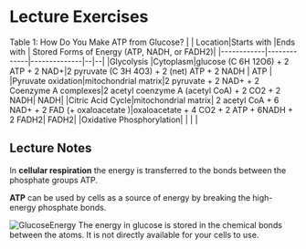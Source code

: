 # Lecture Exercises  

Table 1: How Do You Make ATP from Glucose?
|    | Location|Starts with  |Ends with | Stored Forms of Energy (ATP, NADH, or FADH2)|
|------------|-------------|--------------|--|--|
|Glycolysis          |Cytoplasm|glucose (C 6H 12O6) + 2 ATP + 2 NAD+|2 pyruvate (C 3H 4O3) + 2 (net) ATP + 2 NADH  | ATP |
|Pyruvate oxidation|mitochondrial matrix|2 pyruvate + 2 NAD+ + 2 Coenzyme A complexes|2 acetyl coenzyme A (acetyl CoA) + 2 CO2 + 2 NADH| NADH|
|Citric Acid Cycle|mitochondrial matrix| 2 acetyl CoA + 6 NAD+ + 2 FAD (+ oxaloacetate )|oxaloacetate + 4 CO2 + 2 ATP + 6NADH + 2 FADH2| FADH2|
|Oxidative Phosphorylation|   |  |  |

## Lecture Notes
In **cellular respiration** the energy is transferred to the bonds between the phosphate groups ATP.

**ATP** can be used by cells as a source of energy by breaking the high-energy phosphate bonds.  

![GlucoseEnergy](Flash%20Cards/assets/lesson4.1.png)
The energy in glucose is stored in the chemical bonds between the atoms. It is not directly available for your cells to use.

